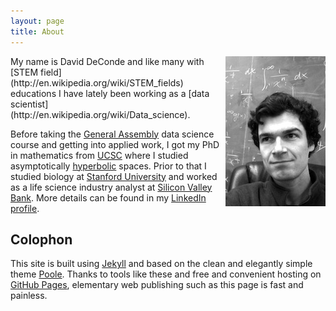 ```yaml
---
layout: page
title: About
---
```


<img src="/public/img/dd_photo.jpg" alt="A photo of me at my desk." width="160" height="240" style="float:right">
My name is David DeConde and like many with [STEM field](http://en.wikipedia.org/wiki/STEM_fields) educations I have lately been working as a [data scientist](http://en.wikipedia.org/wiki/Data_science).

Before taking the [General Assembly](https://generalassemb.ly/education/data-science) data science course and getting into applied work, I got my PhD in mathematics from [UCSC](http://www.math.ucsc.edu) where I studied asymptotically [hyperbolic](http://en.wikipedia.org/wiki/Hyperbolic_manifold) spaces. Prior to that I studied biology at [Stanford University](https://biology.stanford.edu) and worked as a life science industry analyst at [Silicon Valley Bank](http://www.svb.com/lifescience/). More details can be found in my [LinkedIn profile](https://www.linkedin.com/in/ddeconde).


## Colophon ##

This site is built using [Jekyll](http://jekyllrb.com) and based on the clean and elegantly simple theme [Poole](http://getpoole.com). Thanks to tools like these and free and convenient hosting on [GitHub Pages](http://pages.github.com), elementary web publishing such as this page is fast and painless.
